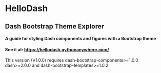 # HelloDash

## Dash Bootstrap Theme Explorer 
#### A guide for styling Dash components and figures with a Bootstrap theme

#### See it at:  https://hellodash.pythonanywhere.com/

This version (V1.0.0) requires dash-bootstrap-components>=1.0.0  dash>=2.0.0 and dash-bootstrap-templates>=1.0.2


